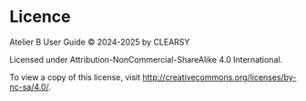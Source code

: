 # Licence

Atelier B User Guide © 2024-2025 by CLEARSY

Licensed under Attribution-NonCommercial-ShareAlike 4.0 International. 

To view a copy of this license, visit http://creativecommons.org/licenses/by-nc-sa/4.0/.
